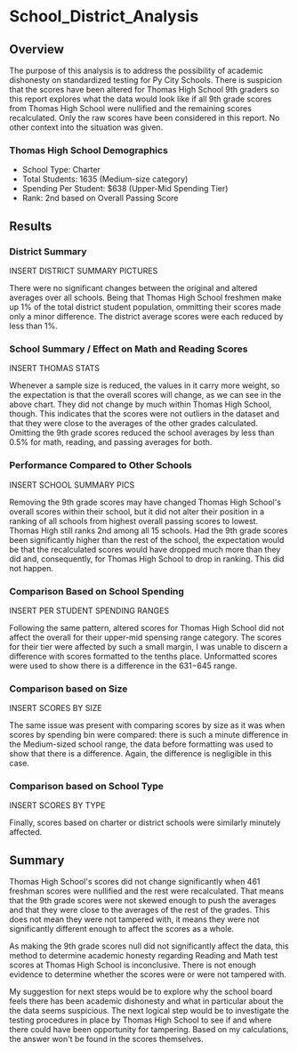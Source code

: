 # School_District_Analysis

## Overview
The purpose of this analysis is to address the possibility of academic dishonesty on standardized testing for Py City Schools. There is suspicion that the scores have been altered for Thomas High School 9th graders so this report explores what the data would look like if all 9th grade scores from Thomas High School were nullified and the remaining scores recalculated.  Only the raw scores have been considered in this report. No other context into the situation was given.

### Thomas High School Demographics
* School Type: Charter
* Total Students: 1635 (Medium-size category)
* Spending Per Student: $638 (Upper-Mid Spending Tier)
* Rank: 2nd based on Overall Passing Score


## Results
### District Summary
INSERT DISTRICT SUMMARY PICTURES

There were no significant changes between the original and altered averages over all schools.  Being that Thomas High School freshmen make up 1% of the total district student population, ommitting their scores made only a minor difference.  The district average scores were each reduced by less than 1%.

### School Summary / Effect on Math and Reading Scores
INSERT THOMAS STATS

Whenever a sample size is reduced, the values in it carry more weight, so the expectation is that the overall scores will change, as we can see in the above chart.  They did not change by much within Thomas High School, though.  This indicates that the scores were not outliers in the dataset and that they were close to the averages of the other grades calculated.  Omitting the 9th grade scores reduced the school averages by less than 0.5% for math, reading, and passing averages for both.

### Performance Compared to Other Schools
INSERT SCHOOL SUMMARY PICS

Removing the 9th grade scores may have changed Thomas High School's overall scores within their school, but it did not alter their position in a ranking of all schools from highest overall passing scores to lowest. Thomas High still ranks 2nd among all 15 schools.  Had the 9th grade scores been significantly higher than the rest of the school, the expectation would be that the recalculated scores would have dropped much more than they did and, consequently, for Thomas High School to drop in ranking.  This did not happen.

### Comparison Based on School Spending
INSERT PER STUDENT SPENDING RANGES

Following the same pattern, altered scores for Thomas High School did not affect the overall for their upper-mid spensing range category.  The scores for their tier were affected by such a small margin, I was unable to discern a difference with scores formatted to the tenths place.  Unformatted scores were used to show there is a difference in the $631-$645 range.

### Comparison based on Size
INSERT SCORES BY SIZE

The same issue was present with comparing scores by size as it was when scores by spending bin were compared: there is such a minute difference in the Medium-sized school range, the data before formatting was used to show that there is a difference.  Again, the difference is negligible in this case.

### Comparison based on School Type
INSERT SCORES BY TYPE

Finally, scores based on charter or district schools were similarly minutely affected.

## Summary
Thomas High School's scores did not change significantly when 461 freshman scores were nullified and the rest were recalculated.  That means that the 9th grade scores were not skewed enough to push the averages and that they were close to the averages of the rest of the grades.  This does not mean they were not tampered with, it means they were not significantly different enough to affect the scores as a whole.

As making the 9th grade scores null did not significantly affect the data, this method to determine academic honesty regarding Reading and Math test scores at Thomas High School is inconclusive.  There is not enough evidence to determine whether the scores were or were not tampered with.

My suggestion for next steps would be to explore why the school board feels there has been academic dishonesty and what in particular about the the data seems suspicious.  The next logical step would be to investigate the testing procedures in place by Thomas High School to see if and where there could have been opportunity for tampering.  Based on my calculations, the answer won't be found in the scores themselves.
